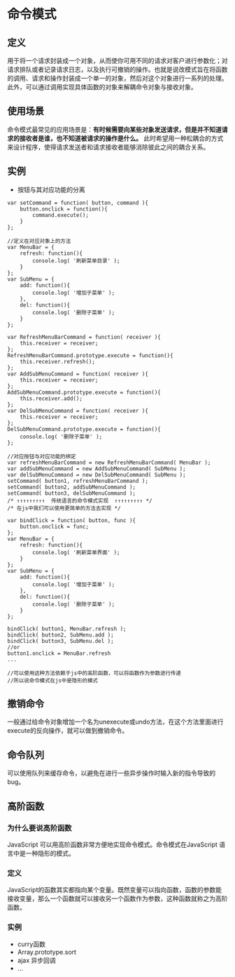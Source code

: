 # 命令模式

## 定义 
用于将一个请求封装成一个对象，从而使你可用不同的请求对客户进行参数化；对请求排队或者记录请求日志，以及执行可撤销的操作。也就是说改模式旨在将函数的调用、请求和操作封装成一个单一的对象，然后对这个对象进行一系列的处理。此外，可以通过调用实现具体函数的对象来解耦命令对象与接收对象。

## 使用场景
命令模式最常见的应用场景是：__有时候需要向某些对象发送请求，但是并不知道请求的接收者是谁，也不知道被请求的操作是什么。__ 此时希望用一种松耦合的方式来设计程序，使得请求发送者和请求接收者能够消除彼此之间的耦合关系。

## 实例
* 按钮与其对应功能的分离
```
var setCommand = function( button, command ){
    button.onclick = function(){
        command.execute();
    }
};

//定义在对应对象上的方法
var MenuBar = {
    refresh: function(){
        console.log( '刷新菜单目录' );
    }
};
var SubMenu = {
    add: function(){
        console.log( '增加子菜单' );
    },
    del: function(){
        console.log( '删除子菜单' );
    }
};

var RefreshMenuBarCommand = function( receiver ){
    this.receiver = receiver;
};
RefreshMenuBarCommand.prototype.execute = function(){
    this.receiver.refresh();
};
var AddSubMenuCommand = function( receiver ){
    this.receiver = receiver;
};
AddSubMenuCommand.prototype.execute = function(){
    this.receiver.add();
};
var DelSubMenuCommand = function( receiver ){
    this.receiver = receiver;
};
DelSubMenuCommand.prototype.execute = function(){
    console.log( '删除子菜单' );
};

//对应按钮与对应功能的绑定
var refreshMenuBarCommand = new RefreshMenuBarCommand( MenuBar );
var addSubMenuCommand = new AddSubMenuCommand( SubMenu );
var delSubMenuCommand = new DelSubMenuCommand( SubMenu );
setCommand( button1, refreshMenuBarCommand );
setCommand( button2, addSubMenuCommand );
setCommand( button3, delSubMenuCommand );
/* ↑↑↑↑↑↑↑↑↑  传统语言的命令模式实现  ↑↑↑↑↑↑↑↑↑ */
/* 在js中我们可以使用更简单的方法去实现 */

var bindClick = function( button, func ){
    button.onclick = func;
};
var MenuBar = {
    refresh: function(){
        console.log( '刷新菜单界面' );
    }
};
var SubMenu = {
    add: function(){
        console.log( '增加子菜单' );
    },
    del: function(){
        console.log( '删除子菜单' );
    }
};

bindClick( button1, MenuBar.refresh );
bindClick( button2, SubMenu.add );
bindClick( button3, SubMenu.del );
//or 
button1.onclick = MenuBar.refresh
...

//可以使用这种方法依赖于js中的高阶函数，可以将函数作为参数进行传递
//所以说命令模式在js中是隐形的模式
```

## 撤销命令
一般通过给命令对象增加一个名为unexecute或undo方法，在这个方法里面进行execute的反向操作，就可以做到撤销命令。

## 命令队列
可以使用队列来缓存命令，以避免在进行一些异步操作时输入新的指令导致的bug。

## 高阶函数
### 为什么要说高阶函数
JavaScript 可以用高阶函数非常方便地实现命令模式。命令模式在JavaScript 语言中是一种隐形的模式。

### 定义
JavaScript的函数其实都指向某个变量。既然变量可以指向函数，函数的参数能接收变量，那么一个函数就可以接收另一个函数作为参数，这种函数就称之为高阶函数。

### 实例
* curry函数
* Array.prototype.sort
* ajax 异步回调
* ...